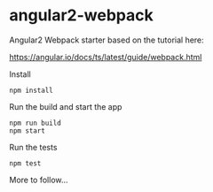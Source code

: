 # angular2-webpack
Angular2 Webpack starter based on the tutorial here:

https://angular.io/docs/ts/latest/guide/webpack.html

Install
```
npm install
```

Run the build and start the app
```
npm run build
npm start
```

Run the tests
```
npm test
```

More to follow...